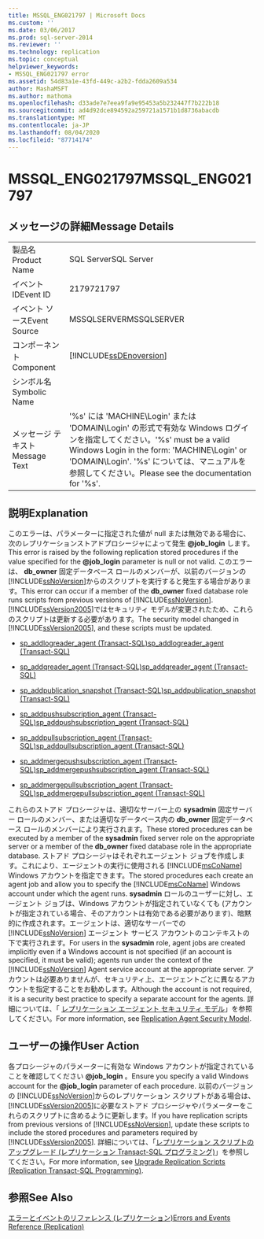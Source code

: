 ```yaml
---
title: MSSQL_ENG021797 | Microsoft Docs
ms.custom: ''
ms.date: 03/06/2017
ms.prod: sql-server-2014
ms.reviewer: ''
ms.technology: replication
ms.topic: conceptual
helpviewer_keywords:
- MSSQL_ENG021797 error
ms.assetid: 54d83a1e-43fd-449c-a2b2-fdda2609a534
author: MashaMSFT
ms.author: mathoma
ms.openlocfilehash: d33ade7e7eea9fa9e95453a5b232447f7b222b18
ms.sourcegitcommit: ad4d92dce894592a259721a1571b1d8736abacdb
ms.translationtype: MT
ms.contentlocale: ja-JP
ms.lasthandoff: 08/04/2020
ms.locfileid: "87714174"
---
```

# <a name="mssql_eng021797"></a><span data-ttu-id="5743e-102">MSSQL_ENG021797</span><span class="sxs-lookup"><span data-stu-id="5743e-102">MSSQL_ENG021797</span></span>
    
## <a name="message-details"></a><span data-ttu-id="5743e-103">メッセージの詳細</span><span class="sxs-lookup"><span data-stu-id="5743e-103">Message Details</span></span>  
  
|||  
|-|-|  
|<span data-ttu-id="5743e-104">製品名</span><span class="sxs-lookup"><span data-stu-id="5743e-104">Product Name</span></span>|<span data-ttu-id="5743e-105">SQL Server</span><span class="sxs-lookup"><span data-stu-id="5743e-105">SQL Server</span></span>|  
|<span data-ttu-id="5743e-106">イベント ID</span><span class="sxs-lookup"><span data-stu-id="5743e-106">Event ID</span></span>|<span data-ttu-id="5743e-107">21797</span><span class="sxs-lookup"><span data-stu-id="5743e-107">21797</span></span>|  
|<span data-ttu-id="5743e-108">イベント ソース</span><span class="sxs-lookup"><span data-stu-id="5743e-108">Event Source</span></span>|<span data-ttu-id="5743e-109">MSSQLSERVER</span><span class="sxs-lookup"><span data-stu-id="5743e-109">MSSQLSERVER</span></span>|  
|<span data-ttu-id="5743e-110">コンポーネント</span><span class="sxs-lookup"><span data-stu-id="5743e-110">Component</span></span>|[!INCLUDE[ssDEnoversion](../../includes/ssdenoversion-md.md)]|  
|<span data-ttu-id="5743e-111">シンボル名</span><span class="sxs-lookup"><span data-stu-id="5743e-111">Symbolic Name</span></span>||  
|<span data-ttu-id="5743e-112">メッセージ テキスト</span><span class="sxs-lookup"><span data-stu-id="5743e-112">Message Text</span></span>|<span data-ttu-id="5743e-113">'%s' には 'MACHINE\Login' または 'DOMAIN\Login' の形式で有効な Windows ログインを指定してください。</span><span class="sxs-lookup"><span data-stu-id="5743e-113">'%s' must be a valid Windows Login in the form: 'MACHINE\Login' or 'DOMAIN\Login'.</span></span> <span data-ttu-id="5743e-114">'%s' については、マニュアルを参照してください。</span><span class="sxs-lookup"><span data-stu-id="5743e-114">Please see the documentation for '%s'.</span></span>|  
  
## <a name="explanation"></a><span data-ttu-id="5743e-115">説明</span><span class="sxs-lookup"><span data-stu-id="5743e-115">Explanation</span></span>  
 <span data-ttu-id="5743e-116">このエラーは、パラメーターに指定された値が null または無効である場合に、次のレプリケーションストアドプロシージャによって発生 **@job_login** します。</span><span class="sxs-lookup"><span data-stu-id="5743e-116">This error is raised by the following replication stored procedures if the value specified for the **@job_login** parameter is null or not valid.</span></span> <span data-ttu-id="5743e-117">このエラーは、 **db_owner** 固定データベース ロールのメンバーが、以前のバージョンの [!INCLUDE[ssNoVersion](../../includes/ssnoversion-md.md)]からのスクリプトを実行すると発生する場合があります。</span><span class="sxs-lookup"><span data-stu-id="5743e-117">This error can occur if a member of the **db_owner** fixed database role runs scripts from previous versions of [!INCLUDE[ssNoVersion](../../includes/ssnoversion-md.md)].</span></span> <span data-ttu-id="5743e-118">[!INCLUDE[ssVersion2005](../../includes/ssversion2005-md.md)]ではセキュリティ モデルが変更されたため、これらのスクリプトは更新する必要があります。</span><span class="sxs-lookup"><span data-stu-id="5743e-118">The security model changed in [!INCLUDE[ssVersion2005](../../includes/ssversion2005-md.md)], and these scripts must be updated.</span></span>  
  
-   [<span data-ttu-id="5743e-119">sp_addlogreader_agent &#40;Transact-SQL&#41;</span><span class="sxs-lookup"><span data-stu-id="5743e-119">sp_addlogreader_agent &#40;Transact-SQL&#41;</span></span>](/sql/relational-databases/system-stored-procedures/sp-addlogreader-agent-transact-sql)  
  
-   [<span data-ttu-id="5743e-120">sp_addqreader_agent &#40;Transact-SQL&#41;</span><span class="sxs-lookup"><span data-stu-id="5743e-120">sp_addqreader_agent &#40;Transact-SQL&#41;</span></span>](/sql/relational-databases/system-stored-procedures/sp-addqreader-agent-transact-sql)  
  
-   [<span data-ttu-id="5743e-121">sp_addpublication_snapshot &#40;Transact-SQL&#41;</span><span class="sxs-lookup"><span data-stu-id="5743e-121">sp_addpublication_snapshot &#40;Transact-SQL&#41;</span></span>](/sql/relational-databases/system-stored-procedures/sp-addpublication-snapshot-transact-sql)  
  
-   [<span data-ttu-id="5743e-122">sp_addpushsubscription_agent &#40;Transact-SQL&#41;</span><span class="sxs-lookup"><span data-stu-id="5743e-122">sp_addpushsubscription_agent &#40;Transact-SQL&#41;</span></span>](/sql/relational-databases/system-stored-procedures/sp-addpushsubscription-agent-transact-sql)  
  
-   [<span data-ttu-id="5743e-123">sp_addpullsubscription_agent &#40;Transact-SQL&#41;</span><span class="sxs-lookup"><span data-stu-id="5743e-123">sp_addpullsubscription_agent &#40;Transact-SQL&#41;</span></span>](/sql/relational-databases/system-stored-procedures/sp-addpullsubscription-agent-transact-sql)  
  
-   [<span data-ttu-id="5743e-124">sp_addmergepushsubscription_agent &#40;Transact-SQL&#41;</span><span class="sxs-lookup"><span data-stu-id="5743e-124">sp_addmergepushsubscription_agent &#40;Transact-SQL&#41;</span></span>](/sql/relational-databases/system-stored-procedures/sp-addmergepushsubscription-agent-transact-sql)  
  
-   [<span data-ttu-id="5743e-125">sp_addmergepullsubscription_agent &#40;Transact-SQL&#41;</span><span class="sxs-lookup"><span data-stu-id="5743e-125">sp_addmergepullsubscription_agent &#40;Transact-SQL&#41;</span></span>](/sql/relational-databases/system-stored-procedures/sp-addmergepullsubscription-agent-transact-sql)  
  
 <span data-ttu-id="5743e-126">これらのストアド プロシージャは、適切なサーバー上の **sysadmin** 固定サーバー ロールのメンバー、または適切なデータベース内の **db_owner** 固定データベース ロールのメンバーにより実行されます。</span><span class="sxs-lookup"><span data-stu-id="5743e-126">These stored procedures can be executed by a member of the **sysadmin** fixed server role on the appropriate server or a member of the **db_owner** fixed database role in the appropriate database.</span></span> <span data-ttu-id="5743e-127">ストアド プロシージャはそれぞれエージェント ジョブを作成します。これにより、エージェントの実行に使用される [!INCLUDE[msCoName](../../includes/msconame-md.md)] Windows アカウントを指定できます。</span><span class="sxs-lookup"><span data-stu-id="5743e-127">The stored procedures each create an agent job and allow you to specify the [!INCLUDE[msCoName](../../includes/msconame-md.md)] Windows account under which the agent runs.</span></span> <span data-ttu-id="5743e-128">**sysadmin** ロールのユーザーに対し、エージェント ジョブは、Windows アカウントが指定されていなくても (アカウントが指定されている場合、そのアカウントは有効である必要があります)、暗黙的に作成されます。エージェントは、適切なサーバーでの [!INCLUDE[ssNoVersion](../../includes/ssnoversion-md.md)] エージェント サービス アカウントのコンテキストの下で実行されます。</span><span class="sxs-lookup"><span data-stu-id="5743e-128">For users in the **sysadmin** role, agent jobs are created implicitly even if a Windows account is not specified (if an account is specified, it must be valid); agents run under the context of the [!INCLUDE[ssNoVersion](../../includes/ssnoversion-md.md)] Agent service account at the appropriate server.</span></span> <span data-ttu-id="5743e-129">アカウントは必要ありませんが、セキュリティ上、エージェントごとに異なるアカウントを指定することをお勧めします。</span><span class="sxs-lookup"><span data-stu-id="5743e-129">Although the account is not required, it is a security best practice to specify a separate account for the agents.</span></span> <span data-ttu-id="5743e-130">詳細については、「 [レプリケーション エージェント セキュリティ モデル](security/replication-agent-security-model.md)」を参照してください。</span><span class="sxs-lookup"><span data-stu-id="5743e-130">For more information, see [Replication Agent Security Model](security/replication-agent-security-model.md).</span></span>  
  
## <a name="user-action"></a><span data-ttu-id="5743e-131">ユーザーの操作</span><span class="sxs-lookup"><span data-stu-id="5743e-131">User Action</span></span>  
 <span data-ttu-id="5743e-132">各プロシージャのパラメーターに有効な Windows アカウントが指定されていることを確認してください **@job_login** 。</span><span class="sxs-lookup"><span data-stu-id="5743e-132">Ensure you specify a valid Windows account for the **@job_login** parameter of each procedure.</span></span> <span data-ttu-id="5743e-133">以前のバージョンの [!INCLUDE[ssNoVersion](../../includes/ssnoversion-md.md)]からのレプリケーション スクリプトがある場合は、 [!INCLUDE[ssVersion2005](../../includes/ssversion2005-md.md)]に必要なストアド プロシージャやパラメーターをこれらのスクリプトに含めるように更新します。</span><span class="sxs-lookup"><span data-stu-id="5743e-133">If you have replication scripts from previous versions of [!INCLUDE[ssNoVersion](../../includes/ssnoversion-md.md)], update these scripts to include the stored procedures and parameters required by [!INCLUDE[ssVersion2005](../../includes/ssversion2005-md.md)].</span></span> <span data-ttu-id="5743e-134">詳細については、「[レプリケーション スクリプトのアップグレード &#40;レプリケーション Transact-SQL プログラミング&#41;](administration/upgrade-replication-scripts-replication-transact-sql-programming.md)」を参照してください。</span><span class="sxs-lookup"><span data-stu-id="5743e-134">For more information, see [Upgrade Replication Scripts &#40;Replication Transact-SQL Programming&#41;](administration/upgrade-replication-scripts-replication-transact-sql-programming.md).</span></span>  
  
## <a name="see-also"></a><span data-ttu-id="5743e-135">参照</span><span class="sxs-lookup"><span data-stu-id="5743e-135">See Also</span></span>  
 [<span data-ttu-id="5743e-136">エラーとイベントのリファレンス &#40;レプリケーション&#41;</span><span class="sxs-lookup"><span data-stu-id="5743e-136">Errors and Events Reference &#40;Replication&#41;</span></span>](errors-and-events-reference-replication.md)  
  
  
